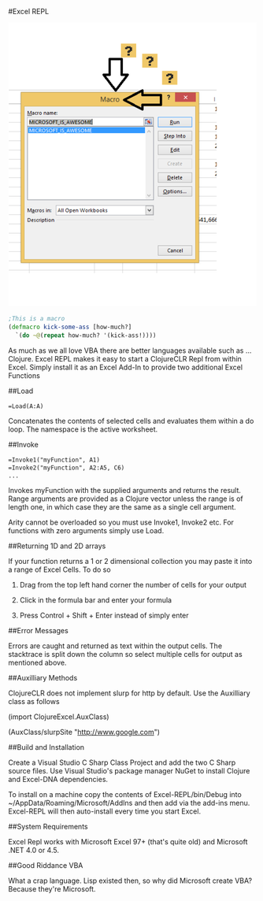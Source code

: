 #Excel REPL

![WFT](WFT.png)
```clojure
;This is a macro
(defmacro kick-some-ass [how-much?]
  `(do ~@(repeat how-much? '(kick-ass!))))
```


As much as we all love VBA there are better languages available such as ... Clojure.  Excel REPL makes it easy to start a ClojureCLR Repl from within Excel.  Simply install it as an Excel Add-In to provide two additional Excel Functions

##Load

    =Load(A:A)

Concatenates the contents of selected cells and evaluates them within a do loop.  The namespace is the active worksheet.

##Invoke

    =Invoke1("myFunction", A1)
    =Invoke2("myFunction", A2:A5, C6)
    ...

Invokes myFunction with the supplied arguments and returns the result.  Range arguments are provided as a Clojure vector unless the range is of length one, in which case they are the same as a single cell argument.

Arity cannot be overloaded so you must use Invoke1, Invoke2 etc.  For functions with zero arguments simply use Load.

##Returning 1D and 2D arrays

If your function returns a 1 or 2 dimensional collection you may paste it into a range of Excel Cells.  To do so

1) Drag from the top left hand corner the number of cells for your output

2) Click in the formula bar and enter your formula

3) Press Control + Shift + Enter instead of simply enter

##Error Messages

Errors are caught and returned as text within the output cells.  The stacktrace is split down the column so select multiple cells for output as mentioned above.

##Auxilliary Methods

ClojureCLR does not implement slurp for http by default.  Use the Auxilliary class as follows

(import ClojureExcel.AuxClass)

(AuxClass/slurpSite "http://www.google.com")

##Build and Installation

Create a Visual Studio C Sharp Class Project and add the two C Sharp source files.  Use Visual Studio's package manager NuGet to install Clojure and Excel-DNA dependencies.

To install on a machine copy the contents of Excel-REPL/bin/Debug into ~/AppData/Roaming/Microsoft/AddIns and then add via the add-ins menu.  Excel-REPL will then auto-install every time you start Excel.

##System Requirements

Excel Repl works with Microsoft Excel 97+ (that's quite old) and Microsoft .NET 4.0 or 4.5.

##Good Riddance VBA

What a crap language.  Lisp existed then, so why did Microsoft create VBA?  Because they're Microsoft.
